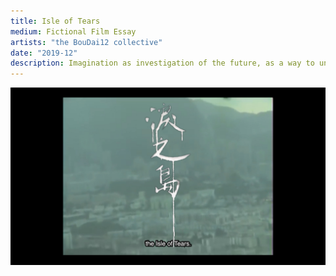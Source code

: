 ```yaml
---
title: Isle of Tears
medium: Fictional Film Essay
artists: "the BouDai12 collective"
date: "2019-12"
description: Imagination as investigation of the future, as a way to understand and convey. A time capsule of emotions. 22'46, Hong Kong 2019.
---
```

<div class="full">

![Film Still](./isle-of-tears-still.jpg)

</div>
